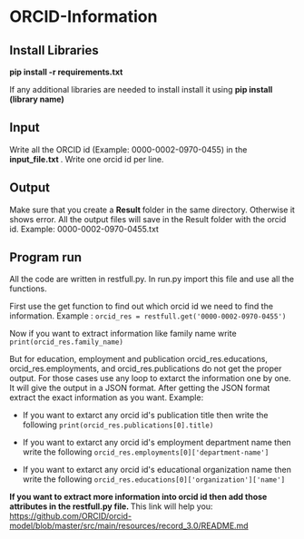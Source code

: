 # ORCID-Information

## Install Libraries
<b> pip install -r requirements.txt </b>

If any additional libraries are needed to install install it using <b> pip install (library name) </b>

## Input
Write all the ORCID id (Example: 0000-0002-0970-0455) in the <b> input_file.txt </b>. Write one orcid id per line. 

## Output
Make sure that you create a <b> Result </b> folder in the same directory. Otherwise it shows error. 
All the output files will save in the Result folder with the orcid id. Example: 0000-0002-0970-0455.txt

## Program run
All the code are written in restfull.py. In run.py import this file and use all the functions. 

First use the get function to find out which orcid id we need to find the information.
Example : ```orcid_res = restfull.get('0000-0002-0970-0455')```

Now if you want to extract information like family name write
```print(orcid_res.family_name)```

But for education, employment and publication orcid_res.educations, orcid_res.employments, and orcid_res.publications do not get the proper output. 
For those cases use any loop to extarct the information one by one. 
It will give the output in a JSON format. After getting the JSON format extract the exact information as you want. 
Example: 
* If you want to extarct any orcid id's publication title then write the following
```print(orcid_res.publications[0].title)```

* If you want to extarct any orcid id's employment department name then write the following
```orcid_res.employments[0]['department-name']```

* If you want to extarct any orcid id's educational organization name then write the following
```orcid_res.educations[0]['organization']['name']```

<b> If you want to extract more information into orcid id then add those attributes in the restfull.py file. </b>
This link will help you: https://github.com/ORCID/orcid-model/blob/master/src/main/resources/record_3.0/README.md

